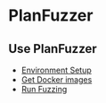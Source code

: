 # PlanFuzzer
<!-- 'PlanFuzzer' is a query plan oritened fuzzing framework for database managment system (DBMS). -->
## Use PlanFuzzer
- [Environment Setup](PREREQUISITE.md)
- [Get Docker images](INSTALL.md)
- [Run Fuzzing](RUN.md)